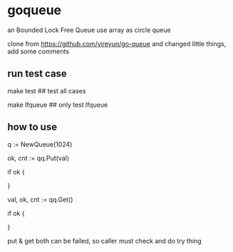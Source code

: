 # goqueue
an Bounded Lock Free Queue use array as circle queue 

clone from https://github.com/yireyun/go-queue 
and changed little things, add some comments

## run test case
make test ## test all cases

make lfqueue ## only test lfqueue

## how to use 
q := NewQueue(1024)

ok, cnt := qq.Put(val) 

if ok {

}

val, ok, cnt := qq.Get()

if ok {

}

put & get both can be failed, so caller must check and do try thing



